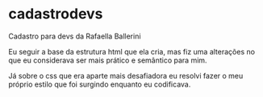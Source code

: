 # cadastrodevs
Cadastro para devs da Rafaella Ballerini

Eu seguir a base da estrutura html que ela cria, mas fiz uma alterações no que eu considerava ser mais
prático e semântico para mim.

Já sobre o css que era aparte mais desafiadora eu resolvi fazer o meu próprio estilo que foi surgindo enquanto eu codificava.
